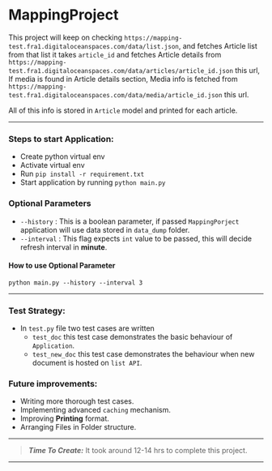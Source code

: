 # MappingProject

This project will keep on checking
`https://mapping-test.fra1.digitaloceanspaces.com/data/list.json`,
and fetches Article list from that list it takes `article_id` and fetches Article details from `https://mapping-test.fra1.digitaloceanspaces.com/data/articles/article_id.json` this url,
If media is found in Article details section, Media info is fetched from
`https://mapping-test.fra1.digitaloceanspaces.com/data/media/article_id.json` this url.

All of this info is stored in `Article` model and printed for each article.

________________________

### Steps to start Application:

* Create python virtual env
* Activate virtual env 
* Run `pip install -r requirement.txt`
* Start application by running `python main.py`

### Optional Parameters

* `--history` : This is a boolean parameter, if passed `MappingPorject` application will use data stored in `data_dump` folder.
* `--interval` : This flag expects `int` value to be passed, this will decide refresh interval in __minute__.

#### How to use Optional Parameter
```shell
python main.py --history --interval 3
```

______________________

### Test Strategy:

* In `test.py` file two test cases are written
  * `test_doc` this test case demonstrates the basic behaviour of `Application`.
  * `test_new_doc` this test case demonstrates the behaviour when new document is hosted on `list API`.


### Future improvements:

* Writing more thorough test cases.
* Implementing advanced `caching` mechanism.
* Improving __Printing__ format.
* Arranging Files in Folder structure.

-------------------------------------
> **_Time To Create:_**  It took around 12-14 hrs to complete this project.
>
-------------------------------------